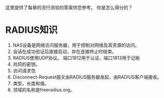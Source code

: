 这里提供了每章的流行测验的答案供您参考。 你是怎么得分的？

# RADIUS知识
1. NAS设备是网络访问服务器，用于控制对网络及其资源的访问。
2. 会话在成功验证后直接启动，并在连接终止时结束。
3. RADIUS使用UDP协议。 端口1812用于认证，端口1813用于记帐
4. 共同的密钥。
5. 访问请求包
6. Disconnect-Request报文由RADIUS服务器发起，由RADIUS客户端接收。
7. 类型，长度和值。
8. 领域的名称是freeradius.org。
